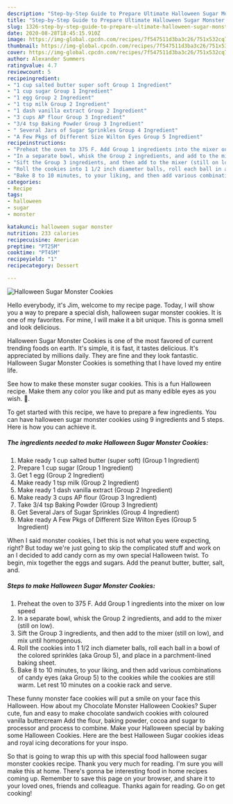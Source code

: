 ```yaml
---
description: "Step-by-Step Guide to Prepare Ultimate Halloween Sugar Monster Cookies"
title: "Step-by-Step Guide to Prepare Ultimate Halloween Sugar Monster Cookies"
slug: 1326-step-by-step-guide-to-prepare-ultimate-halloween-sugar-monster-cookies
date: 2020-08-28T18:45:15.910Z
image: https://img-global.cpcdn.com/recipes/7f547511d3ba3c26/751x532cq70/halloween-sugar-monster-cookies-recipe-main-photo.jpg
thumbnail: https://img-global.cpcdn.com/recipes/7f547511d3ba3c26/751x532cq70/halloween-sugar-monster-cookies-recipe-main-photo.jpg
cover: https://img-global.cpcdn.com/recipes/7f547511d3ba3c26/751x532cq70/halloween-sugar-monster-cookies-recipe-main-photo.jpg
author: Alexander Summers
ratingvalue: 4.7
reviewcount: 5
recipeingredient:
- "1 cup salted butter super soft Group 1 Ingredient"
- "1 cup sugar Group 1 Ingredient"
- "1 egg Group 2 Ingredient"
- "1 tsp milk Group 2 Ingredient"
- "1 dash vanilla extract Group 2 Ingredient"
- "3 cups AP flour Group 3 Ingredient"
- "3/4 tsp Baking Powder Group 3 Ingredient"
- " Several Jars of Sugar Sprinkles Group 4 Ingredient"
- "A Few Pkgs of Different Size Wilton Eyes Group 5 Ingredient"
recipeinstructions:
- "Preheat the oven to 375 F. Add Group 1 ingredients into the mixer on low speed"
- "In a separate bowl, whisk the Group 2 ingredients, and add to the mixer (still on low)."
- "Sift the Group 3 ingredients, and then add to the mixer (still on low), and mix until homogenous."
- "Roll the cookies into 1 1/2 inch diameter balls, roll each ball in a bowl of the colored sprinkles (aka Group 5), and place in a parchment-lined baking sheet."
- "Bake 8 to 10 minutes, to your liking, and then add various combinations of candy eyes (aka Group 5) to the cookies while the cookies are still warm. Let rest 10 minutes on a cookie rack and serve."
categories:
- Recipe
tags:
- halloween
- sugar
- monster

katakunci: halloween sugar monster 
nutrition: 233 calories
recipecuisine: American
preptime: "PT25M"
cooktime: "PT45M"
recipeyield: "1"
recipecategory: Dessert

---
```



![Halloween Sugar Monster Cookies](https://img-global.cpcdn.com/recipes/7f547511d3ba3c26/751x532cq70/halloween-sugar-monster-cookies-recipe-main-photo.jpg)

Hello everybody, it's Jim, welcome to my recipe page. Today, I will show you a way to prepare a special dish, halloween sugar monster cookies. It is one of my favorites. For mine, I will make it a bit unique. This is gonna smell and look delicious.

Halloween Sugar Monster Cookies is one of the most favored of current trending foods on earth. It's simple, it is fast, it tastes delicious. It's appreciated by millions daily. They are fine and they look fantastic. Halloween Sugar Monster Cookies is something that I have loved my entire life.

See how to make these monster sugar cookies. This is a fun Halloween recipe. Make them any color you like and put as many edible eyes as you wish. 🔴.


To get started with this recipe, we have to prepare a few ingredients. You can have halloween sugar monster cookies using 9 ingredients and 5 steps. Here is how you can achieve it.

<!--inarticleads1-->

##### The ingredients needed to make Halloween Sugar Monster Cookies:

1. Make ready 1 cup salted butter (super soft) (Group 1 Ingredient)
1. Prepare 1 cup sugar (Group 1 Ingredient)
1. Get 1 egg (Group 2 Ingredient)
1. Make ready 1 tsp milk (Group 2 Ingredient)
1. Make ready 1 dash vanilla extract (Group 2 Ingredient)
1. Make ready 3 cups AP flour (Group 3 Ingredient)
1. Take 3/4 tsp Baking Powder (Group 3 Ingredient)
1. Get  Several Jars of Sugar Sprinkles (Group 4 Ingredient)
1. Make ready A Few Pkgs of Different Size Wilton Eyes (Group 5 Ingredient)


When I said monster cookies, I bet this is not what you were expecting, right? But today we&#39;re just going to skip the complicated stuff and work on an I decided to add candy corn as my own special Halloween twist. To begin, mix together the eggs and sugars. Add the peanut butter, butter, salt, and. 

<!--inarticleads2-->

##### Steps to make Halloween Sugar Monster Cookies:

1. Preheat the oven to 375 F. Add Group 1 ingredients into the mixer on low speed
1. In a separate bowl, whisk the Group 2 ingredients, and add to the mixer (still on low).
1. Sift the Group 3 ingredients, and then add to the mixer (still on low), and mix until homogenous.
1. Roll the cookies into 1 1/2 inch diameter balls, roll each ball in a bowl of the colored sprinkles (aka Group 5), and place in a parchment-lined baking sheet.
1. Bake 8 to 10 minutes, to your liking, and then add various combinations of candy eyes (aka Group 5) to the cookies while the cookies are still warm. Let rest 10 minutes on a cookie rack and serve.


These funny monster face cookies will put a smile on your face this Halloween. How about my Chocolate Monster Halloween Cookies? Super cute, fun and easy to make chocolate sandwich cookies with coloured vanilla buttercream Add the flour, baking powder, cocoa and sugar to processor and process to combine. Make your Halloween special by baking some Halloween Cookies. Here are the best Halloween Sugar cookies ideas and royal icing decorations for your inspo. 

So that is going to wrap this up with this special food halloween sugar monster cookies recipe. Thank you very much for reading. I'm sure you will make this at home. There's gonna be interesting food in home recipes coming up. Remember to save this page on your browser, and share it to your loved ones, friends and colleague. Thanks again for reading. Go on get cooking!
